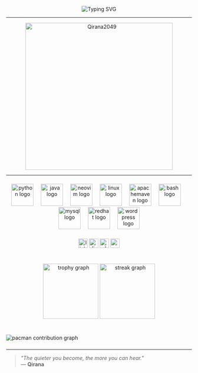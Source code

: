 

<p align="center">
  <img 
    src="https://readme-typing-svg.herokuapp.com?font=Fira+Code&size=39&duration=4000&pause=1000&color=FFFFFF&center=true&vCenter=true&width=1000&height=80&lines=%F0%9F%A4%96+Qirana+Here;Exploring+the+Edge+with+Code+and+Curiosity;Junior+Machine+Learning+Engineer;Penetration+Testing+Enthusiast" 
    alt="Typing SVG"
  />
</p>


---
<p align="center">
  <img src="https://github.com/Qirana2049/Qirana2049/blob/main/qirana.gif" height="400" alt="Qirana2049"  />
</p>

---



###

<div align="center">
  <img src="https://cdn.jsdelivr.net/gh/devicons/devicon/icons/python/python-original.svg" height="60" alt="python logo"  />
  <img width="12" />
  <img src="https://cdn.jsdelivr.net/gh/devicons/devicon/icons/java/java-original.svg" height="60" alt="java logo"  />
  <img width="12" />
  <img src="https://cdn.simpleicons.org/neovim/57A143" height="60" alt="neovim logo"  />
  <img width="12" />
  <img src="https://cdn.simpleicons.org/linux/FCC624" height="60" alt="linux logo"  />
  <img width="12" />
  <img src="https://cdn.simpleicons.org/apachemaven/C71A36" height="60" alt="apachemaven logo"  />
  <img width="12" />
  <img src="https://cdn.simpleicons.org/gnubash/4EAA25" height="60" alt="bash logo"  />
  <img width="12" />
  <img src="https://cdn.simpleicons.org/mysql/4479A1" height="60" alt="mysql logo"  />
  <img width="12" />
  <img src="https://cdn.simpleicons.org/redhat/EE0000" height="60" alt="redhat logo"  />
  <img width="12" />
  <img src="https://cdn.simpleicons.org/wordpress/21759B" height="60" alt="wordpress logo"  />


</div>

###

<div align="center">
  <img src="https://img.shields.io/static/v1?message=LinkedIn&logo=linkedin&label=&color=0077B5&logoColor=white&labelColor=&style=for-the-badge" height="25" alt="linkedin logo"  />
  <img src="https://img.shields.io/static/v1?message=Discord&logo=discord&label=&color=7289DA&logoColor=white&labelColor=&style=for-the-badge" height="25" alt="discord logo"  />
  <img src="https://img.shields.io/static/v1?message=Whatsapp&logo=whatsapp&label=&color=25D366&logoColor=white&labelColor=&style=for-the-badge" height="25" alt="whatsapp logo"  />
  <img src="https://img.shields.io/static/v1?message=Youtube&logo=youtube&label=&color=FF0000&logoColor=white&labelColor=&style=for-the-badge" height="25" alt="youtube logo"  />
</div>

###

<br clear="both">

<div align="center">
  <img src="https://github-profile-trophy.vercel.app?username=Qirana2049&theme=dracula&column=-1&row=1&margin-w=8&margin-h=8&no-bg=false&no-frame=false&order=4" height="150" alt="trophy graph"  />
  <img src="https://streak-stats.demolab.com?user=Qirana2049&locale=en&mode=daily&theme=dracula&hide_border=false&border_radius=5&order=3" height="150" alt="streak graph"  />
</div>

###

<br clear="both">

<picture>
  <source media="(prefers-color-scheme: dark)" srcset="https://raw.githubusercontent.com/Qirana2049/Qirana2049/output/pacman-contribution-graph-dark.svg">
  <source media="(prefers-color-scheme: light)" srcset="https://raw.githubusercontent.com/Qirana2049/Qirana2049/output/pacman-contribution-graph.svg">
  <img alt="pacman contribution graph" src="https://raw.githubusercontent.com/Qirana2049/Qirana2049/output/pacman-contribution-graph.svg">
</picture>

###

---
> _"The quieter you become, the more you can hear."_  
> — **Qirana**
